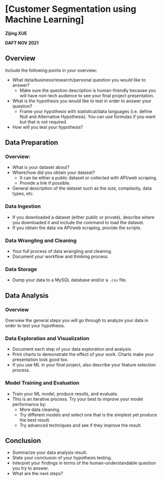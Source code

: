 # [Customer Segmentation using Machine Learning]

**Zijing XUE**

**DAFT NOV 2021**

## Overview

Include the following points in your overview:

* What data/business/research/personal question you would like to answer?
	* Make sure the question description is human-friendly because you will have non-tech audience to see your final project presentation.
* What is the hypothesis you would like to test in order to answer your question?
	* Frame your hypothesis with statistical/data languages (i.e. define Null and Alternative Hypothesis). You can use formulas if you want but that is not required.
* How will you test your hypothesis?	

## Data Preparation

### Overview:

* What is your dataset about?
* Where/how did you obtain your dataset?
	* It can be either a public dataset or collected with API/web scraping.
	* Provide a link if possible.
* General description of the dataset such as the size, complexity, data types, etc.

### Data Ingestion

* If you downloaded a dataset (either public or private), describe where you downloaded it and include the command to load the dataset.
* If you obtain the data via API/web scraping, provide the scripts.

### Data Wrangling and Cleaning

* Your full process of data wrangling and cleaning.
* Document your workflow and thinking process.

### Data Storage

* Dump your data to a MySQL database and/or a `.csv` file.

## Data Analysis

### Overview

Overview the general steps you will go through to analyze your data in order to test your hypothesis.

### Data Exploration and Visualization

* Document each step of your data exploration and analysis.
* Print charts to demonstrate the effect of your work. Charts make your presentation look good too.
* If you use ML in your final project, also describe your feature selection process.

### Model Training and Evaluation

* Train your ML model, produce results, and evaluate.
* This is an iterative process. Try your best to improve your model performance by:
	* More data cleaning.
	* Try different models and select one that is the simplest yet produce the best result.
	* Try advanced techniques and see if they improve the result.

## Conclusion

* Summarize your data analysis result.
* State your conclusion of your hypothesis testing.
* Interpret your findings in terms of the human-understandable question you try to answer.
* What are the next steps?
